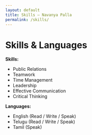 ```yaml
---
layout: default
title: Skills — Navanya Palla
permalink: /skills/
---
```


# Skills & Languages

**Skills:**  
- Public Relations  
- Teamwork  
- Time Management  
- Leadership  
- Effective Communication  
- Critical Thinking

**Languages:**  
- English (Read / Write / Speak)  
- Telugu (Read / Write / Speak)  
- Tamil (Speak)
